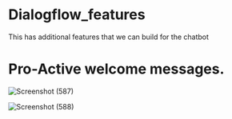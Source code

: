 # Dialogflow_features
This has additional features that we can build for the chatbot

# Pro-Active welcome messages.

![Screenshot (587)](https://github.com/user-attachments/assets/7f263196-d4c2-4990-997e-787790d3fde8)


![Screenshot (588)](https://github.com/user-attachments/assets/703aff1a-8373-4e45-aefe-88caf380d1d2)


